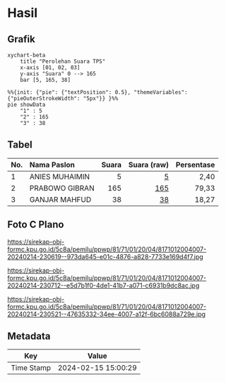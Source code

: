 # Hasil

## Grafik

```mermaid
xychart-beta
    title "Perolehan Suara TPS"
    x-axis [01, 02, 03]
    y-axis "Suara" 0 --> 165
    bar [5, 165, 38]
```

```mermaid
%%{init: {"pie": {"textPosition": 0.5}, "themeVariables": {"pieOuterStrokeWidth": "5px"}} }%%
pie showData
    "1" : 5
    "2" : 165
    "3" : 38
```

## Tabel

| No. | Nama Paslon    | Suara | Suara (raw) | Persentase |
|:--- |:-------------- | -----:| -----------:| ----------:|
| 1   | ANIES MUHAIMIN | 5     | [5][p-1]    | 2,40       |
| 2   | PRABOWO GIBRAN | 165   | [165][p-2]  | 79,33      |
| 3   | GANJAR MAHFUD  | 38    | [38][p-3]   | 18,27      |


[p-1]: https://github.com/gigit-pemilu/pemilu-2024-81-maluku/blob/main/pilpres/hitung-suara/sub/81-maluku/sub/71-kota-ambon/sub/01-nusaniwe/sub/2004-amahusu/sub/007-tps/sub/paslon-1.txt
[p-2]: https://github.com/gigit-pemilu/pemilu-2024-81-maluku/blob/main/pilpres/hitung-suara/sub/81-maluku/sub/71-kota-ambon/sub/01-nusaniwe/sub/2004-amahusu/sub/007-tps/sub/paslon-2.txt
[p-3]: https://github.com/gigit-pemilu/pemilu-2024-81-maluku/blob/main/pilpres/hitung-suara/sub/81-maluku/sub/71-kota-ambon/sub/01-nusaniwe/sub/2004-amahusu/sub/007-tps/sub/paslon-3.txt

## Foto C Plano

https://sirekap-obj-formc.kpu.go.id/5c8a/pemilu/ppwp/81/71/01/20/04/8171012004007-20240214-230619--973da645-e01c-4876-a828-7733e169d4f7.jpg

https://sirekap-obj-formc.kpu.go.id/5c8a/pemilu/ppwp/81/71/01/20/04/8171012004007-20240214-230712--e5d7b1f0-4de1-41b7-a071-c6931b9dc8ac.jpg

https://sirekap-obj-formc.kpu.go.id/5c8a/pemilu/ppwp/81/71/01/20/04/8171012004007-20240214-230521--47635332-34ee-4007-a12f-6bc6088a729e.jpg


## Metadata

| Key        | Value               |
| ---------- | ------------------- |
| Time Stamp | 2024-02-15 15:00:29 |



